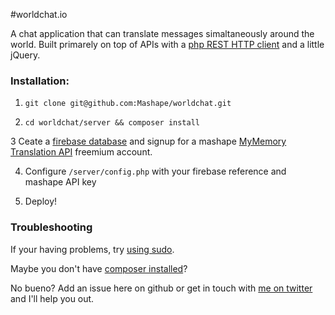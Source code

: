 #worldchat.io

A chat application that can translate messages simaltaneously around the world. Built primarely on top of APIs with a <a href="http://unicorn.io">php REST HTTP client</a> and a little jQuery.

### Installation:

1) `git clone git@github.com:Mashape/worldchat.git`

2) `cd worldchat/server && composer install`

3 Ceate a <a href="http://firebase.com">firebase database</a> and signup for a mashape <a href="https://www.mashape.com/translated/mymemory-translation-memory">MyMemory Translation API</a> freemium account.

4) Configure `/server/config.php` with your firebase reference and mashape API key

5) Deploy!

### Troubleshooting

If your having problems, try <a href="http://xkcd.com/149/">using sudo</a>. 

Maybe you don't have <a href="http://getcomposer.org/doc/00-intro.md#system-requirements">composer installed</a>?

No bueno? Add an issue here on github or get in touch with <a href="http://twitter.com/montanaflynn">me on twitter</a> and I'll help you out.